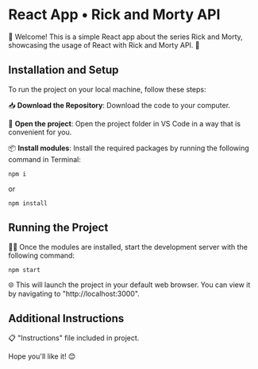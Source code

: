 # React App • Rick and Morty API  

🌟 Welcome! This is a simple React app about the series Rick and Morty,  showcasing the usage of React with Rick and Morty API. 🌟

## Installation and Setup

To run the project on your local machine, follow these steps:

📥 **Download the Repository**: Download the code to your computer.

📂 **Open the project**: Open the project folder in VS Code in a way that is convenient for you.

📦 **Install modules**: Install the required packages by running the following command in Terminal: 

```
npm i
```
or
```
npm install
```

## Running the Project

🏃🏻 Once the modules are installed, start the development server with the following command:

```
npm start
```

🌐 This will launch the project in your default web browser. You can view it by navigating to "http://localhost:3000".

## Additional Instructions

📋 "Instructions" file included in project.


Hope you'll like it! 😊
